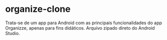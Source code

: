 # organize-clone
Trata-se de um app para Android com as principais funcionalidades do app Organizze, apenas para fins didáticos.
Arquivo zipado direto do Android Studio.
